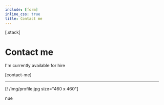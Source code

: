 ```yaml
---
include: [form]
inline_css: true
title: Contact me
---
```


[.stack]
  # Contact me
  I'm currently available for hire
  
  [contact-me]

  ---
  [! /img/profile.jpg size="460 x 460"]

nue